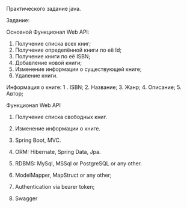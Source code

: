 Практического задание java.

Задание:

Основной Функционал Web API:
1. Получение списка всех книг;
2. Получение определённой книги по её Id;
3. Получение книги по её ISBN;
4. Добавление новой книги;
5. Изменение информации о существующей книге;
6. Удаление книги.

Информация о книге:
1 . ISBN;
2. Название;
3. Жанр;
4. Описание;
5. Автор;

Функционал Web API
1. Получение списка свободных книг.
2. Изменение информации о книге.

1. Spring Boot, MVC.
2. ORM: Hibernate, Spring Data, Jpa.
3. RDBMS: MySql, MSSql or PostgreSQL or any other.
4. ModelMapper, MapStruct or any other;
5. Authentication via bearer token;
6. Swagger
